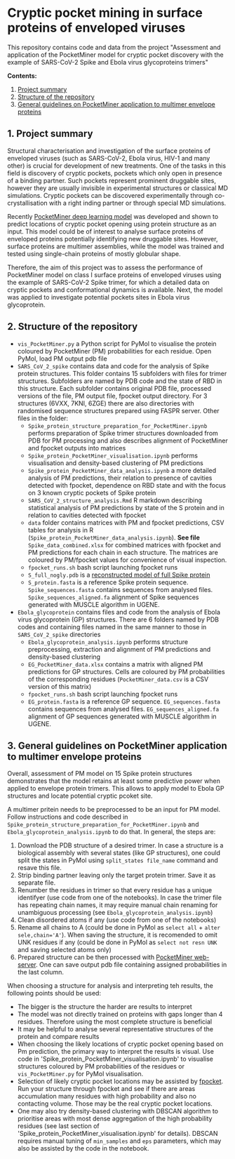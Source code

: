 # Cryptic pocket mining in surface proteins of enveloped viruses

This repository contains code and data from the project "Assessment and application of the PocketMiner model for cryptic pocket discovery with the example of SARS-CoV-2 Spike and Ebola virus glycoproteins trimers"

**Contents:**
1. [Project summary](#sec1) </br>
2. [Structure of the repository](#sec2) </br>
3. [General guidelines on PocketMiner application to multimer envelope proteins](#sec3) </br>

<a name="sec1"></a>
## 1. Project summary

Structural characterisation and investigation of the surface proteins of enveloped viruses (such as SARS-CoV-2, Ebola virus, HIV-1 and many other) is crucial for development of new treatments. One of the tasks in this field is discovery of cryptic pockets, pockets which only open in presence of a binding partner. Such pockets represent prominent druggable sites, however they are usually invisible in experimental structures or classical MD simulations. Cryptic pockets can be discovered experimentally through co-crystallisation with a right inding partner or through special MD simulations. 

Recently [PocketMiner deep learning model](https://www.nature.com/articles/s41467-023-36699-3) was developed and shown to predict locations of cryptic pocket opening using protein structure as an input. This model could be of interest to analyse surface proteins of enveloped proteins potentially identifying new druggable sites.
However, surface proteins are multimer assemblies, while the model was trained and tested using single-chain proteins of mostly globular shape. 

Therefore, the aim of this project was to assess the performance of PocketMiner model on class I surface proteins of enveloped viruses using the example of SARS-CoV-2 Spike trimer, for which a detailed data on cryptic pockets and conformational dynamics is available. Next, the model was applied to investigate potential pockets sites in Ebola virus glycoprotein.

<a name="sec2"></a>
## 2. Structure of the repository

- `vis_PocketMiner.py` a Python script for PyMol to visualise the protein coloured by PocketMiner (PM) probabilities for each residue. Open PyMol, load PM output pdb file
- `SARS_CoV_2_spike` contains data and code for the analysis of Spike protein structures. This folder contains 15 subfolders with files for trimer structures. Subfolders are named by PDB code and the state of RBD in this structure. Each subfolder contains original PDB file, processed versions of the file, PM output file, fpocket output directory. For 3 structures (6VXX, 7KNI, 6ZGE) there are also directories with randomised sequence structures prepared using FASPR server. Other files in the folder:
  -   `Spike_protein_structure_preparation_for_PocketMiner.ipynb` performs preparation of Spike trimer structures downloaded from PDB for PM processing and also describes alignment of PocketMiner and fpocket outputs into matrices
  -   `Spike_protein_PocketMiner_visualisation.ipynb` performs visualisation and density-based clustering of PM predictions
  -   `Spike_protein_PocketMiner_data_analysis.ipynb` a more detailed analysis of PM predictions, their relation to presence of cavities detected with fpocket, dependence on RBD state and with the focus on 3 known cryptic pockets of Spike protein
  -   `SARS_CoV_2_structure_analysis.Rmd` R markdown describing statistical analysis of PM predictions by state of the S protein and in relation to cavities detected with fpocket
  -   `data` folder contains matrices with PM and fpocket predictions, CSV tables for analysis in R (`Spike_protein_PocketMiner_data_analysis.ipynb`). **See file** `Spike_data_combined.xlsx` for combined matrices with fpocket and PM predictions for each chain in each structure. The matrices are coloured by PM/fpocket values for convenience of visual inspection.
  -   `fpocket_runs.sh` bash script launching fpocket runs
  -   `S_full_nogly.pdb` is a [reconstructed model of full Spike protein](https://www.sciencedirect.com/science/article/pii/S0969212622001800)
  -   `S_protein.fasta` is a reference Spike protein sequence. `Spike_sequences.fasta` contains sequences from analysed files. `Spike_sequences_aligned.fa` alignment of Spike sequences generated with MUSCLE algorithm in UGENE.
- `Ebola_glycoprotein` contains files and code from the analysis of Ebola virus glycoprotein (GP) structures. There are 6 folders named by PDB codes and containing files named in the same manner to those in `SARS_CoV_2_spike` directories
  -   `Ebola_glycoprotein_analysis.ipynb` performs structure preprocessing, extraction and alignment of PM predictions and density-based clustering
  -   `EG_PocketMiner_data.xlsx` contains a matrix with aligned PM predictions for GP structures. Cells are coloured by PM probabilities of the corresponding residues (`PocketMiner_data.csv` is a CSV version of this matrix)
  -   `fpocket_runs.sh` bash script launching fpocket runs
  -   `EG_protein.fasta` is a reference GP sequence. `EG_sequences.fasta` contains sequences from analysed files. `EG_sequences_aligned.fa` alignment of GP sequences generated with MUSCLE algorithm in UGENE.     

<a name="sec3"></a>
## 3. General guidelines on PocketMiner application to multimer envelope proteins

Overall, assessment of PM model on 15 Spike protein structures demonstrates that the model retains at least some predictive power when applied to envelope protein trimers.
This allows to apply model to Ebola GP structures and locate potential cryptic pcoket site. 

A multimer pritein needs to be preprocessed to be an input for PM model. Follow instructions and code described in `Spike_protein_structure_preparation_for_PocketMiner.ipynb` and `Ebola_glycoprotein_analysis.ipynb` to do that.
In general, the steps are:

1. Download the PDB structure of a desired trimer. In case a structure is a biological assembly with several states (like GP structures), one could split the states in PyMol using `split_states file_name` command and resave this file.
2. Strip binding partner leaving only the target protein trimer. Save it as separate file.
3. Renumber the residues in trimer so that every residue has a unique identifyer (use code from one of the notebooks). In case the trimer file has repeating chain names, it may require manual chain renaming for unambiguous processing (see `Ebola_glycoprotein_analysis.ipynb`)
4. Clean disordered atoms if any (use code from one of the notebooks)
5. Rename all chains to A (could be done in PyMol as `select all` + `alter sele,chain='A'`). When saving the structure, it is recomended to omit UNK residues if any (could be done in PyMol as `select not resn UNK` and saving selected atoms only)
6. Prepared structure can be then processed with [PocketMiner web-server](https://pocketminer.azurewebsites.net). One can save output pdb file containing assigned probabilities in the last column.

When choosing a structure for analysis and interpreting teh results, the following points should be used:

- The bigger is the structure the harder are results to interpret
- The model was not directly trained on proteins with gaps longer than 4 residues. Therefore using the most complete structure is beneficial
- It may be helpful to analyse several representative structures of the protein and compare results
- When choosing the likely locations of cryptic pocket opening based on Pm prediction, the primary way to interpret the results is visual. Use code in 'Spike_protein_PocketMiner_visualisation.ipynb' to visualise structures coloured by PM probabilities of the residues or `vis_PocketMiner.py` for PyMol visualisation.
- Selection of likely cryptic pocket locations may be assisted by [fpocket](https://github.com/Discngine/fpocket/tree/master). Run your structure through fpocket and see if there are areas accumulation many residues with high probability and also no contacting volume. Those may be the real cryptic pocket locations.
- One may also try density-based clustering with DBSCAN algorithm to prioritise areas with most dense aggregation of the high probability residues (see last section of 'Spike_protein_PocketMiner_visualisation.ipynb' for details). DBSCAN requires manual tuning of `min_samples` and `eps` parameters, which may also be assisted by the code in the notebook.
